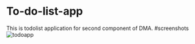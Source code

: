 # To-do-list-app
This is todolist application for second component of DMA.
#screenshots
![todoapp](https://user-images.githubusercontent.com/81616443/147390957-32c3d191-5b72-48f6-8cbc-e4788753e352.gif)
